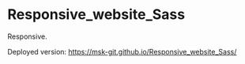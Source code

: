 # Responsive_website_Sass
Responsive.

Deployed version: https://msk-git.github.io/Responsive_website_Sass/
